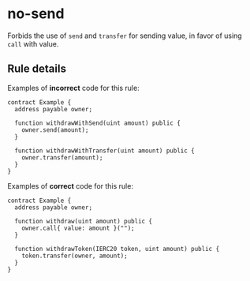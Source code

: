 # no-send

Forbids the use of `send` and `transfer` for sending value, in favor of using `call` with value.

## Rule details

Examples of **incorrect** code for this rule:

```solidity
contract Example {
  address payable owner;

  function withdrawWithSend(uint amount) public {
    owner.send(amount);
  }

  function withdrawWithTransfer(uint amount) public {
    owner.transfer(amount);
  }
}
```

Examples of **correct** code for this rule:

```solidity
contract Example {
  address payable owner;

  function withdraw(uint amount) public {
    owner.call{ value: amount }("");
  }

  function withdrawToken(IERC20 token, uint amount) public {
    token.transfer(owner, amount);
  }
}
```
